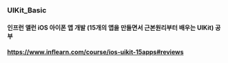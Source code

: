 ### UIKit_Basic
#### 인프런 앨런 iOS 아이폰 앱 개발 (15개의 앱을 만들면서 근본원리부터 배우는 UIKit) 공부
#### https://www.inflearn.com/course/ios-uikit-15apps#reviews

